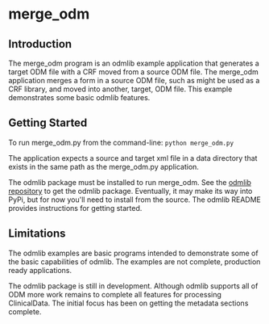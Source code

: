 # merge_odm

## Introduction
The merge_odm program is an odmlib example application that generates a target ODM file with a CRF 
moved from a source ODM file. The merge_odm application merges a form in a source ODM file, such as might be
used as a CRF library, and moved into another, target, ODM file. This example demonstrates some basic odmlib
features.

## Getting Started
To run merge_odm.py from the command-line: `python merge_odm.py`

The application expects a source and target xml file in a data directory that exists in the same path as the
merge_odm.py application.

The odmlib package must be installed to run merge_odm. See the [odmlib repository](https://github.com/swhume/odmlib) 
to get the odmlib package. Eventually, it may make its way into PyPi, but for now you'll need to install from the 
source. The odmlib README provides instructions for getting started.

## Limitations
The odmlib examples are basic programs intended to demonstrate some of the basic capabilities of odmlib.
The examples are not complete, production ready applications.

The odmlib package is still in development. Although odmlib supports all of ODM more work remains 
to complete all features for processing ClinicalData. The initial focus has been on getting 
the metadata sections complete. 